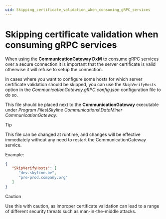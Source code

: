 ```yaml
---
uid: Skipping_certificate_validation_when_consuming_gRPC_services
---
```


# Skipping certificate validation when consuming gRPC services

When using the [**CommunicationGateway DxM**](xref:DataMinerExtensionModules#communicationgateway) to consume gRPC services over a secure connection it is important that the server certificate is valid otherwise it will refuse to setup the connection.

In cases where you want to configure some hosts for which server certificate validation should be skipped, you can use the `SkipVerifyHosts` option in the *CommunicationGateway.gRPC.config.json* configuration file to do so.

This file should be placed next to the **CommunicationGateway** executable under *Program Files\Skyline Communications\DataMiner CommunicationGateway*.

> [!TIP]
> This file can be changed at runtime, and changes will be effective immediately without any need to restart the CommunicationGateway service.

Example:

```json
{
   "SkipVerifyHosts": [
      "dev.skyline.be",
      "pre-prod.company.org"
   ]
}
```

> [!CAUTION]
> Use this with caution, as improper certificate validation can lead to a range of different security threats such as man-in-the-middle attacks.

